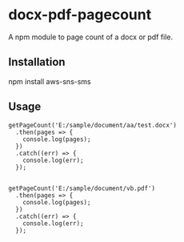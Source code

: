 # docx-pdf-pagecount
A npm module to page count of a docx or pdf file.

## Installation
npm install aws-sns-sms

## Usage

```
getPageCount('E:/sample/document/aa/test.docx')
  .then(pages => {
    console.log(pages);
  })
  .catch((err) => {
    console.log(err);
  });
  

getPageCount('E:/sample/document/vb.pdf')
  .then(pages => {
    console.log(pages);
  })
  .catch((err) => {
    console.log(err);
  });
  
```
